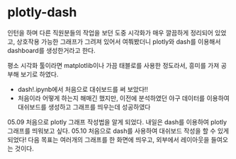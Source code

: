 # plotly-dash

인턴을 하며 다른 직원분들의 작업을 보던 도중 시각화가 매우 깔끔하게 정리되어 있었고, 상호작용 가능한 그래프가 그려져 있어서 여쭤봤더니 plotly와 dash를 이용해서 dashboard를 생성한거라고 한다.


평소 시각화 툴이라면 matplotlib이나 가끔 태블로를 사용한 정도라서, 흥미를 가져 공부해 보기로 하였다.

* dash!.ipynb에서 처음으로 대쉬보드를 써 보았다!!
* 처음이라 어떻게 하는지 해매긴 했지만, 이전에 분석하였던 야구 데이터를 이용하여 대쉬보드를 생성하고 그래프를 띄우는데 성공하였다



05.09 처음으로 plotly 그래프 작성법을 알게 되었다. 내일은 dash를 이용하여 plotly 그래프를 띄워보고 싶다.
05.10 처음으로 dash를 사용하여 대쉬보드 작성을 할 수 있게 되었다! 다음 목표는 여러개의 그래프를 한 화면에 띄우고, 외부에서 레이아웃을 들여오는 것이다.
